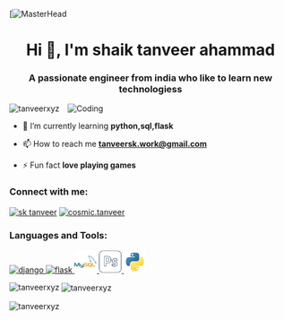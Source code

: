 [![MasterHead](https://miro.medium.com/v2/resize:fit:740/1*6MYUqceqlLewavjqkoJy7g.png)
<h1 align="center">Hi 👋, I'm shaik tanveer ahammad</h1>
<h3 align="center">A passionate engineer from india who like to learn new technologiess</h3>
<img align="right" alt="Coding" width="400" src="https://i.pinimg.com/originals/c2/34/ba/c234babb3445ee509569b656ada08cef.gif">

<p align="left"> <img src="https://komarev.com/ghpvc/?username=tanveerxyz&label=Profile%20views&color=0e75b6&style=flat" alt="tanveerxyz" /> </p>

- 🌱 I’m currently learning **python,sql,flask**

- 📫 How to reach me **tanveersk.work@gmail.com**

- ⚡ Fun fact **love playing games**

<h3 align="left">Connect with me:</h3>
<p align="left">
<a href="https://linkedin.com/in/sk tanveer" target="blank"><img align="center" src="https://raw.githubusercontent.com/rahuldkjain/github-profile-readme-generator/master/src/images/icons/Social/linked-in-alt.svg" alt="sk tanveer" height="30" width="40" /></a>
<a href="https://instagram.com/cosmic.tanveer" target="blank"><img align="center" src="https://raw.githubusercontent.com/rahuldkjain/github-profile-readme-generator/master/src/images/icons/Social/instagram.svg" alt="cosmic.tanveer" height="30" width="40" /></a>
</p>

<h3 align="left">Languages and Tools:</h3>
<p align="left"> <a href="https://www.djangoproject.com/" target="_blank" rel="noreferrer"> <img src="https://cdn.worldvectorlogo.com/logos/django.svg" alt="django" width="40" height="40"/> </a> <a href="https://flask.palletsprojects.com/" target="_blank" rel="noreferrer"> <img src="https://www.vectorlogo.zone/logos/pocoo_flask/pocoo_flask-icon.svg" alt="flask" width="40" height="40"/> </a> <a href="https://www.mysql.com/" target="_blank" rel="noreferrer"> <img src="https://raw.githubusercontent.com/devicons/devicon/master/icons/mysql/mysql-original-wordmark.svg" alt="mysql" width="40" height="40"/> </a> <a href="https://www.photoshop.com/en" target="_blank" rel="noreferrer"> <img src="https://raw.githubusercontent.com/devicons/devicon/master/icons/photoshop/photoshop-line.svg" alt="photoshop" width="40" height="40"/> </a> <a href="https://www.python.org" target="_blank" rel="noreferrer"> <img src="https://raw.githubusercontent.com/devicons/devicon/master/icons/python/python-original.svg" alt="python" width="40" height="40"/> </a> </p>

<p><img align="left" src="https://github-readme-stats.vercel.app/api/top-langs?username=tanveerxyz&show_icons=true&locale=en&layout=compact" alt="tanveerxyz" /></p>

<p>&nbsp;<img align="center" src="https://github-readme-stats.vercel.app/api?username=tanveerxyz&show_icons=true&locale=en" alt="tanveerxyz" /></p>

<p><img align="center" src="https://github-readme-streak-stats.herokuapp.com/?user=tanveerxyz&" alt="tanveerxyz" /></p>
